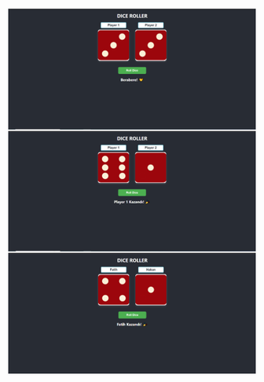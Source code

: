 ![Çalışmamızın görselleri ](1.png)
![Çalışmamızın görselleri ](2.png)
![Çalışmamızın görselleri ](3.png)
